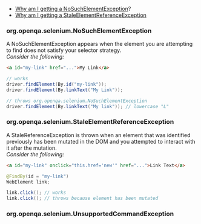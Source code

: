 - [Why am I getting a NoSuchElementException](#org.openqa.selenium.NoSuchElementException)?
- [Why am I getting a StaleElementReferenceException](#org.openqa.selenium.StaleElementReferenceException)

### org.openqa.selenium.NoSuchElementException

A NoSuchElementException appears when the element you are attempting to find does not satisfy your selector strategy.  
*Consider the following:*

```html
<a id="my-link" href="...">My Link</a>
```

```java
// works
driver.findElement(By.id("my-link"));
driver.findElement(By.linkText("My Link"));

// throws org.openqa.selenium.NoSuchElementException
driver.findElement(By.linkText("My link")); // lowercase "L"
```

### org.openqa.selenium.StaleElementReferenceException

A StaleReferenceException is thrown when an element that was identified previously has been mutated in the DOM and you attempted to interact with it after the mutation.  
*Consider the following:*

```html
<a id="my-link" onclick="this.href='new'" href="...">Link Text</a>
```

```java
@FindBy(id = "my-link")
WebElement link;

link.click(); // works
link.click(); // throws because element has been mutated
```

### org.openqa.selenium.UnsupportedCommandException